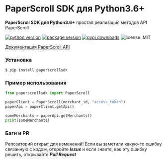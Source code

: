 ﻿# PaperScroll SDK для Python3.6+
**PaperScroll SDK для Python3.6+** простая реализация методов API PaperScroll

[![python version](https://img.shields.io/pypi/pyversions/paperscrollsdk)](https://pypi.org/project/paperscrollsdk/)
[![package version](https://img.shields.io/pypi/v/paperscrollsdk)](https://pypi.org/project/paperscrollsdk/)
[![pypi downloads](https://img.shields.io/pypi/dm/paperscrollsdk)](https://pypi.org/project/paperscrollsdk/)
![license: MIT](https://img.shields.io/badge/License-MIT-blue.svg)

[Документация PaperScroll API](https://paperscroll.docs.apiary.io)

### Установка

```js
$ pip install paperscrollsdk
```

### Пример использования

```python
from paperscrollsdk import PaperScroll

paperClient = PaperScroll(merchant_id, "access_token")
paperApi = paperClient.getApi()

someMerchants = paperApi.getMerchants()
print(someMerchants)
```

### Баги и PR
Репозиторий открыт для изменений! Если вы заметили какую-то ошибку связанную с кодом, откройте ***Issue*** и если знаете, как эту ошибку решить, открывайте ***Pull Request***